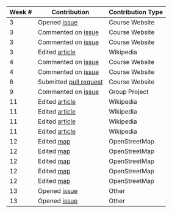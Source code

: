| Week # | Contribution | Contribution Type |
| ------ | ------------ | ----------------- |
| 3      | Opened [issue](https://github.com/joannakl/cs480_s18/issues/24)| Course Website |
| 3      | Commented on [issue](https://github.com/joannakl/cs480_s18/issues/33) | Course Website |
| 3      | Commented on [issue](https://github.com/joannakl/cs480_s18/issues/34) | Course Website |
| 3      | Edited [article](https://en.wikipedia.org/w/index.php?title=Purple_squirrel_(animal)&oldid=825057513) | Wikipedia
| 4      | Commented on [issue](https://github.com/joannakl/cs480_s18/issues/44) | Course Website |
| 4      | Commented on [issue](https://github.com/joannakl/cs480_s18/issues/50) | Course Website |
| 6      | Submitted [pull request](https://github.com/joannakl/cs480_s18/pull/91) | Course Website |
| 9      | Commented on [issue](https://github.com/zulip/zulip/issues/8750) | Group Project |
| 11     | Edited [article](https://en.wikipedia.org/w/index.php?title=New_York_University_in_popular_culture&diff=prev&oldid=836419108) | Wikipedia |
| 11     | Edited [article](https://en.wikipedia.org/w/index.php?title=List_of_New_York_University_honorary_degree_recipients&diff=prev&oldid=836420479) | Wikipedia |
| 11     | Edited [article](https://en.wikipedia.org/w/index.php?title=Andre_Ingram&diff=prev&oldid=836462858) | Wikipedia |
| 11     | Edited [article](https://en.wikipedia.org/w/index.php?title=Anna_Akana&diff=prev&oldid=836464261) | Wikipedia |
| 12     | Edited [map](https://www.openstreetmap.org/changeset/58300818#map=19/40.77760/-73.90864&layers=N) | OpenStreetMap |
| 12     | Edited [map](https://www.openstreetmap.org/changeset/58300799#map=19/40.77543/-73.91128&layers=N) | OpenStreetMap |
| 12     | Edited [map](https://www.openstreetmap.org/changeset/58300790#map=19/40.77558/-73.91110&layers=N) | OpenStreetMap |
| 12     | Edited [map](https://www.openstreetmap.org/changeset/58300777#map=19/40.77567/-73.91093&layers=N) | OpenStreetMap |
| 12     | Edited [map](https://www.openstreetmap.org/changeset/58300759#map=19/40.77479/-73.91263&layers=N) | OpenStreetMap |
| 13     | Opened [issue](https://github.com/OpenEmu/OpenEmu/issues/3615) | Other |
| 13     | Opened [issue](https://github.com/pixijs/pixi.js/issues/4876) | Other |
